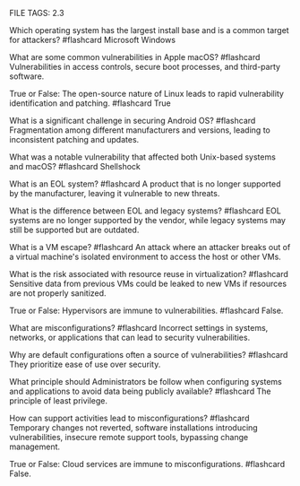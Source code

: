 FILE TAGS: 2.3

Which operating system has the largest install base and is a common target for attackers? #flashcard
Microsoft Windows
<!--ID: 1722704886130-->


What are some common vulnerabilities in Apple macOS? #flashcard
Vulnerabilities in access controls, secure boot processes, and third-party software.
<!--ID: 1722704886139-->


True or False: The open-source nature of Linux leads to rapid vulnerability identification and patching. #flashcard
True
<!--ID: 1722704886144-->


What is a significant challenge in securing Android OS? #flashcard
Fragmentation among different manufacturers and versions, leading to inconsistent patching and updates.
<!--ID: 1722704886151-->


What was a notable vulnerability that affected both Unix-based systems and macOS? #flashcard
Shellshock
<!--ID: 1722704886157-->

What is an EOL system? #flashcard
A product that is no longer supported by the manufacturer, leaving it vulnerable to new threats.
<!--ID: 1722705123294-->


What is the difference between EOL and legacy systems? #flashcard
EOL systems are no longer supported by the vendor, while legacy systems may still be supported but are outdated.
<!--ID: 1722705123303-->


What is a VM escape? #flashcard
An attack where an attacker breaks out of a virtual machine's isolated environment to access the host or other VMs.
<!--ID: 1722705123310-->


What is the risk associated with resource reuse in virtualization? #flashcard
Sensitive data from previous VMs could be leaked to new VMs if resources are not properly sanitized.
<!--ID: 1722705123318-->


True or False: Hypervisors are immune to vulnerabilities. #flashcard
False.
<!--ID: 1722705123325-->

What are misconfigurations? #flashcard
Incorrect settings in systems, networks, or applications that can lead to security vulnerabilities.
<!--ID: 1722732291885-->


Why are default configurations often a source of vulnerabilities? #flashcard
They prioritize ease of use over security.
<!--ID: 1722732291893-->


What principle should Administrators be follow when configuring systems and applications to avoid data being publicly available? #flashcard
The principle of least privilege.
<!--ID: 1722732291900-->


How can support activities lead to misconfigurations? #flashcard
Temporary changes not reverted, software installations introducing vulnerabilities, insecure remote support tools, bypassing change management.
<!--ID: 1722732291907-->


True or False: Cloud services are immune to misconfigurations. #flashcard
False.
<!--ID: 1722732291915-->
